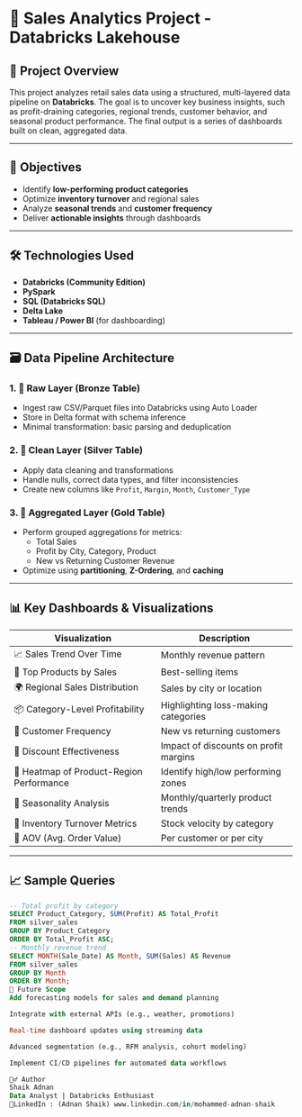# 🛒 Sales Analytics Project - Databricks Lakehouse

## 📌 Project Overview

This project analyzes retail sales data using a structured, multi-layered data pipeline on **Databricks**. The goal is to uncover key business insights, such as profit-draining categories, regional trends, customer behavior, and seasonal product performance. The final output is a series of dashboards built on clean, aggregated data.

---

## 🎯 Objectives

- Identify **low-performing product categories**
- Optimize **inventory turnover** and regional sales
- Analyze **seasonal trends** and **customer frequency**
- Deliver **actionable insights** through dashboards

---

## 🛠 Technologies Used

- **Databricks (Community Edition)**
- **PySpark**
- **SQL (Databricks SQL)**
- **Delta Lake**
- **Tableau / Power BI** (for dashboarding)

---

## 🗃 Data Pipeline Architecture

### 1. 🔹 **Raw Layer (Bronze Table)**
- Ingest raw CSV/Parquet files into Databricks using Auto Loader
- Store in Delta format with schema inference
- Minimal transformation: basic parsing and deduplication

### 2. 🔸 **Clean Layer (Silver Table)**
- Apply data cleaning and transformations
- Handle nulls, correct data types, and filter inconsistencies
- Create new columns like `Profit`, `Margin`, `Month`, `Customer_Type`

### 3. 🥇 **Aggregated Layer (Gold Table)**
- Perform grouped aggregations for metrics:
  - Total Sales
  - Profit by City, Category, Product
  - New vs Returning Customer Revenue
- Optimize using **partitioning**, **Z-Ordering**, and **caching**

---

## 📊 Key Dashboards & Visualizations

| Visualization | Description |
|---------------|-------------|
| 📈 Sales Trend Over Time | Monthly revenue pattern |
| 🥇 Top Products by Sales | Best-selling items |
| 🌍 Regional Sales Distribution | Sales by city or location |
| 📦 Category-Level Profitability | Highlighting loss-making categories |
| 👥 Customer Frequency | New vs returning customers |
| 💸 Discount Effectiveness | Impact of discounts on profit margins |
| 🧊 Heatmap of Product-Region Performance | Identify high/low performing zones |
| 📅 Seasonality Analysis | Monthly/quarterly product trends |
| 📐 Inventory Turnover Metrics | Stock velocity by category |
| 🎯 AOV (Avg. Order Value) | Per customer or per city |

---

## 📈 Sample Queries

```sql
-- Total profit by category
SELECT Product_Category, SUM(Profit) AS Total_Profit
FROM silver_sales
GROUP BY Product_Category
ORDER BY Total_Profit ASC;
-- Monthly revenue trend
SELECT MONTH(Sale_Date) AS Month, SUM(Sales) AS Revenue
FROM silver_sales
GROUP BY Month
ORDER BY Month;
🔮 Future Scope
Add forecasting models for sales and demand planning

Integrate with external APIs (e.g., weather, promotions)

Real-time dashboard updates using streaming data

Advanced segmentation (e.g., RFM analysis, cohort modeling)

Implement CI/CD pipelines for automated data workflows

🙋‍♂️ Author
Shaik Adnan
Data Analyst | Databricks Enthusiast
🔗LinkedIn : (Adnan Shaik) www.linkedin.com/in/mohammed-adnan-shaik 
